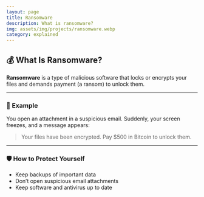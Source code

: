 ```yaml
---
layout: page
title: Ransomware
description: What is ransomware?
img: assets/img/projects/ransomware.webp
category: explained
---
```


## 💰 What Is Ransomware?

**Ransomware** is a type of malicious software that locks or encrypts your files and demands payment (a ransom) to unlock them.

---

### 🧪 Example

You open an attachment in a suspicious email. Suddenly, your screen freezes, and a message appears:

> Your files have been encrypted. Pay $500 in Bitcoin to unlock them.

---

### 🛡️ How to Protect Yourself

- Keep backups of important data
- Don’t open suspicious email attachments
- Keep software and antivirus up to date
